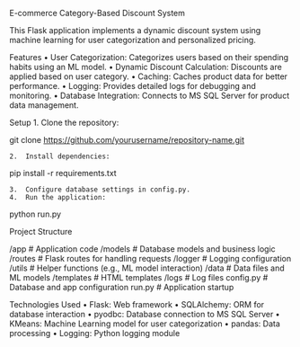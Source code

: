 E-commerce Category-Based Discount System

This Flask application implements a dynamic discount system using machine learning for user categorization and personalized pricing.

Features
	•	User Categorization: Categorizes users based on their spending habits using an ML model.
	•	Dynamic Discount Calculation: Discounts are applied based on user category.
	•	Caching: Caches product data for better performance.
	•	Logging: Provides detailed logs for debugging and monitoring.
	•	Database Integration: Connects to MS SQL Server for product data management.

Setup
	1.	Clone the repository:

git clone https://github.com/yourusername/repository-name.git


	2.	Install dependencies:

pip install -r requirements.txt


	3.	Configure database settings in config.py.
	4.	Run the application:

python run.py



Project Structure

/app            # Application code
  /models       # Database models and business logic
  /routes       # Flask routes for handling requests
  /logger       # Logging configuration
  /utils        # Helper functions (e.g., ML model interaction)
/data           # Data files and ML models
/templates      # HTML templates
/logs           # Log files
config.py       # Database and app configuration
run.py          # Application startup

Technologies Used
	•	Flask: Web framework
	•	SQLAlchemy: ORM for database interaction
	•	pyodbc: Database connection to MS SQL Server
	•	KMeans: Machine Learning model for user categorization
	•	pandas: Data processing
	•	Logging: Python logging module
